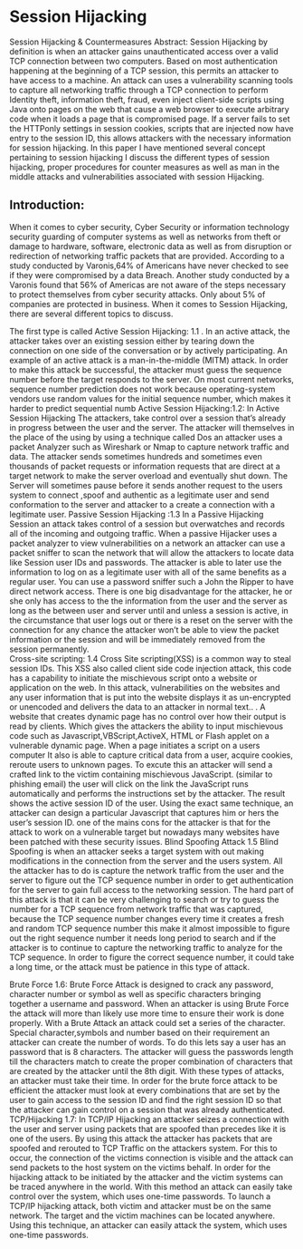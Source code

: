 # Session Hijacking

Session Hijacking & Countermeasures
Abstract: Session Hijacking by definition is when an attacker gains unauthenticated access over a valid TCP connection between two computers. Based on most authentication happening at the beginning of a TCP session, this permits an attacker to have access to a machine. An attack can uses a vulnerability scanning tools to capture all networking traffic through a TCP connection to perform Identity theft, information theft, fraud, even inject client-side scripts using Java onto pages on the web that cause a web browser to execute arbitrary code when it loads a page that is compromised page. If a server fails to set the HTTPonly settings in session cookies, scripts that are injected now have entry to the session ID, this allows attackers with the necessary information for session hijacking. In this paper I have mentioned several concept pertaining to session hijacking I discuss the different types of session hijacking, proper procedures for counter measures as well as man in the middle attacks and vulnerabilities associated with session Hijacking. 

## Introduction: 
When it comes to cyber security, Cyber Security or information technology security guarding of computer systems as well as networks from theft or damage to hardware, software, electronic data as well as from disruption or redirection of networking traffic packets that are provided. According to a study conducted by Varonis,64% of Americans have never checked to see if they were compromised by a data Breach. Another study conducted by a Varonis found that 56% of Americas are not aware of the steps necessary to protect themselves from cyber security attacks. Only about 5% of companies are protected in business.   When it comes to Session Hijacking, there are several different topics to discuss. 


The first type is called Active Session Hijacking: 1.1 
. 
In an active attack, the attacker takes over an existing session either by tearing down the connection on one side of the conversation or by actively participating. An example of an active attack is a man-in-the-middle (MITM) attack. In order to make this attack be successful, the attacker must guess the sequence number before the target responds to the server. On most current networks, sequence number prediction does not work because operating-system vendors use random values for the initial sequence number, which makes it harder to predict sequential numb
Active Session Hijacking:1.2: 
In Active Session Hijacking The attackers, take control over a session that’s already in progress between the user and the server. The attacker will themselves in the place of the using by using a technique called Dos an attacker uses a packet Analyzer such as Wireshark or Nmap to capture network traffic and data. The attacker sends sometimes hundreds and sometimes even thousands of packet requests or information requests that are direct at a target network to make the server overload and eventually shut down. The Server will sometimes pause before it sends another request to the users system to connect ,spoof and authentic as a legitimate user and send conformation to the server and attacker to a create a connection with a legitimate user. 
Passive Session Hijacking :1.3 
In a Passive Hijacking Session an attack takes control of a session but overwatches and records all of the incoming and outgoing traffic. When a passive Hijacker uses a packet analyzer to view vulnerabilities on a network an attacker can use a packet sniffer to scan the network that will allow the attackers to locate data like Session user IDs and passwords.  The attacker is able to later use the information to log on as a legitimate user with all of the same benefits as a regular user. You can use a password sniffer such a John the Ripper to have direct network access. There is one big disadvantage for the attacker, he or she only has access to the  the information from the user and the server as long as the  between user and server until and unless a session is active, in the circumstance that user logs out or there is a reset on the server with the connection for any chance the attacker won’t be able to view the packet information or the session and will be immediately removed from the session permanently.  
Cross-site scripting: 1.4
Cross Site scripting(XSS)  is a common way to steal session IDs.  This XSS also called client side code injection attack, this code has a capability to initiate the mischievous script onto a website or application on the web. In this attack, vulnerabilities on the websites and any user information that is put into the website displays it as un-encrypted or unencoded and delivers the data to an attacker in normal text.. .  A website that creates dynamic page has no control over how their output is read by clients. Which gives the attackers the ability to input mischievous code such as Javascript,VBScript,ActiveX, HTML or Flash applet on a vulnerable dynamic page. When a page initiates a script on a users computer It also is able to capture critical data from a user, acquire cookies, reroute users to unknown pages.  To excute this an attacker will send a crafted link to the victim containing mischievous JavaScript. (similar to phishing email) the user will click on the link the JavaScript runs automatically and performs the instructions set by the attacker. The result shows the active session ID of the user. Using the exact same technique, an attacker can design a particular Javascript that captures him or hers the user’s session ID.  one of the mains cons for the attacker is that for the attack to work on a vulnerable target but nowadays many websites have been patched with these security issues.
Blind Spoofing Attack 1.5
Blind Spoofing is when an attacker seeks a target system with out making modifications in the connection from the server and the users system. All the attacker has to do is capture the network traffic from the user and the server to figure out the TCP sequence number in order to get authentication for the server to gain full access to the networking session. The hard part of this attack is that it can be very challenging to search or try to guess the number for a TCP sequence from network traffic that was captured, because the TCP sequence number changes every time it creates a fresh and random TCP sequence number this make it almost impossible to figure out the right sequence number it needs long period to search and if the attacker is to continue to capture the networking traffic to analyze for the TCP sequence. In order to figure the correct sequence number, it could take a long time, or the attack must be patience in this type of attack.  


Brute Force 1.6: 
Brute Force Attack is designed to crack any password, character number or symbol as well as specific characters bringing together a username and password. When an attacker is using Brute Force the attack will more than likely use more time to ensure their work is done properly. With a Brute Attack an attack could set a series of the character. Special character,symbols and number based on their requirement an attacker can create the number of words. To do this lets say a user has an password that is 8 characters. The attacker will guess the passwords length till the characters match to create the proper combination of characters that are created by the attacker until the 8th digit. With these types of attacks, an attacker must take their time. In order for the brute force attack to be efficient the attacker must look at every combinations that are set by the user to gain access to the session ID and find the right session ID so that the attacker can gain control on a session that was already authenticated. 
TCP/Hijacking 1.7: 
In  TCP/IP Hijacking an attacker seizes a connection with the user and server using packets that are spoofed than precedes like it is one of the users. By using this attack the attacker has packets that are spoofed and rerouted to TCP Traffic on the attackers system. For this to occur, the connection of the victims connection is visible and the attack can send packets to the host system on the victims behalf. In order for the hijacking attack to be initiated by the attacker and the victim systems can be traced anywhere in the world. With this method an attack can easily take control over the system, which uses one-time passwords. To launch a TCP/IP hijacking attack, both victim and attacker must be on the same network. The target and the victim machines can be located anywhere. Using this technique, an attacker can easily attack the system, which uses one-time passwords. 
